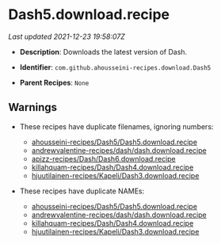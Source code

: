 # Dash5.download.recipe

_Last updated 2021-12-23 19:58:07Z_

- **Description**: Downloads the latest version of Dash.

- **Identifier**: `com.github.ahousseini-recipes.download.Dash5`

- **Parent Recipes**: `None`

## Warnings

- These recipes have duplicate filenames, ignoring numbers:
    - [ahousseini-recipes/Dash5/Dash5.download.recipe](/autopkg-dupe-tracker/ahousseini-recipes/Dash5/Dash5.download.recipe)
    - [andrewvalentine-recipes/dash/dash.download.recipe](/autopkg-dupe-tracker/andrewvalentine-recipes/dash/dash.download.recipe)
    - [apizz-recipes/Dash/Dash6.download.recipe](/autopkg-dupe-tracker/apizz-recipes/Dash/Dash6.download.recipe)
    - [killahquam-recipes/Dash/Dash4.download.recipe](/autopkg-dupe-tracker/killahquam-recipes/Dash/Dash4.download.recipe)
    - [hjuutilainen-recipes/Kapeli/Dash3.download.recipe](/autopkg-dupe-tracker/hjuutilainen-recipes/Kapeli/Dash3.download.recipe)

- These recipes have duplicate NAMEs:
    - [ahousseini-recipes/Dash5/Dash5.download.recipe](/autopkg-dupe-tracker/ahousseini-recipes/Dash5/Dash5.download.recipe)
    - [andrewvalentine-recipes/dash/dash.download.recipe](/autopkg-dupe-tracker/andrewvalentine-recipes/dash/dash.download.recipe)
    - [killahquam-recipes/Dash/Dash4.download.recipe](/autopkg-dupe-tracker/killahquam-recipes/Dash/Dash4.download.recipe)
    - [hjuutilainen-recipes/Kapeli/Dash3.download.recipe](/autopkg-dupe-tracker/hjuutilainen-recipes/Kapeli/Dash3.download.recipe)